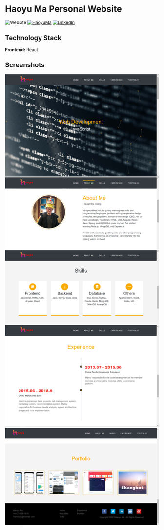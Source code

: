 # Haoyu Ma Personal Website
![Website](https://img.shields.io/website?url=https://haoyu.tech)
[![HaoyuMa][haoyu.tech-shield]][haoyu.tech-url]
[![LinkedIn][linkedin-shield]][linkedin-url]

## Technology Stack
**Frontend:** React

## Screenshots
![Screenshot1](/portfolio-1.png)
![Screenshot1](/portfolio-2.png)
![Screenshot1](/portfolio-3.png)
![Screenshot1](/portfolio-4.png)
![Screenshot1](/portfolio-5.png)



[linkedin-shield]: https://img.shields.io/badge/-LinkedIn-black.svg?style=flat-square&logo=linkedin&colorB=555
[linkedin-url]: https://www.linkedin.com/in/haoyu-m-4b6a3174/
[haoyu.tech-shield]: https://img.shields.io/badge/Demo-haoyu.tech-lightgrey
[haoyu.tech-url]: https://haoyu.tech

